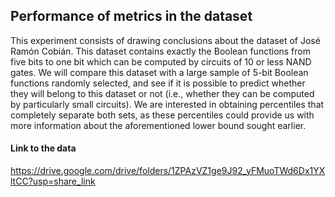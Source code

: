 ## Performance of metrics in the dataset

This experiment consists of drawing conclusions about the dataset of José Ramón
Cobián. This dataset contains exactly the Boolean functions from five bits to
one bit which can be computed by circuits of 10 or less NAND gates. We will compare
this dataset with a large sample of 5-bit Boolean functions randomly selected, and see
if it is possible to predict whether they will belong to this dataset or not (i.e., whether
they can be computed by particularly small circuits). We are interested in obtaining
percentiles that completely separate both sets, as these percentiles could provide us with
more information about the aforementioned lower bound sought earlier.

#### Link to the data

https://drive.google.com/drive/folders/1ZPAzVZ1ge9J92_yFMuoTWd6Dx1YXltCC?usp=share_link